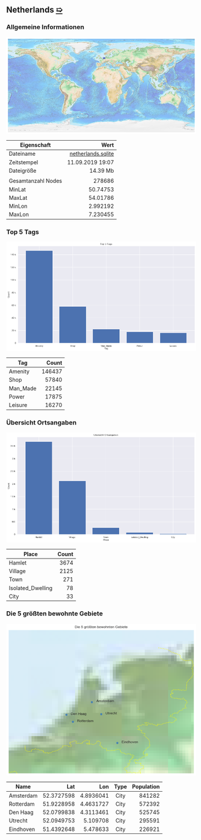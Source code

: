 ## Netherlands [&#10159;](netherlands.sqlite)

### Allgemeine Informationen

![Overview](./Images/netherlands_overview.png)

|Eigenschaft|Wert|
|-|-:|
Dateiname|[netherlands.sqlite](netherlands.sqlite)|
Zeitstempel|11.09.2019 19:07|
Dateigr&ouml;&szlig;e|14.39 Mb|
|||
Gesamtanzahl Nodes|278686|
|MinLat|50.74753|
|MaxLat|54.01786|
|MinLon|2.992192|
|MaxLon|7.230455|

### Top 5 Tags

![Tags](./Images/netherlands_tags.png)

|Tag|Count|
|-|-:|
|Amenity|146437|
|Shop|57840|
|Man_Made|22145|
|Power|17875|
|Leisure|16270|

### &Uuml;bersicht Ortsangaben

![Places](./Images/netherlands_places.png)

|Place|Count|
|-|-:|
|Hamlet|3674|
|Village|2125|
|Town|271|
|Isolated_Dwelling|78|
|City|33|

### Die 5 gr&ouml;&szlig;ten bewohnte Gebiete

![Places](./Images/netherlands_topplaces.png)

|Name|Lat|Lon|Type|Population|
|----|--:|--:|:--:|---------:|
|Amsterdam|52.3727598|4.8936041|City|841282|
|Rotterdam|51.9228958|4.4631727|City|572392|
|Den Haag|52.0799838|4.3113461|City|525745|
|Utrecht|52.0949753|5.109708|City|295591|
|Eindhoven|51.4392648|5.478633|City|226921|
